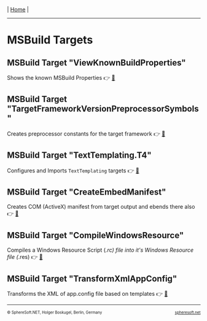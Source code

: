 | [Home](../../README.md) |

<hr style="height: 1px" />

# MSBuild Targets



## MSBuild Target "ViewKnownBuildProperties"

Shows the known MSBuild Properties :point_right: [:page_facing_up:](NET.SphereSoft.ViewKnownBuildProperties.target.md)



## MSBuild Target "TargetFrameworkVersionPreprocessorSymbols"

Creates preprocessor constants for the target framework :point_right: [:page_facing_up:](NET.SphereSoft.TargetFrameworkVersionPreprocessorSymbols.target.md)



## MSBuild Target "TextTemplating.T4"

Configures and Imports `TextTemplating` targets :point_right: [:page_facing_up:](NET.SphereSoft.TextTemplating.T4.target.md)



## MSBuild Target "CreateEmbedManifest"

Creates COM (ActiveX) manifest from target output and ebends there also :point_right: [:page_facing_up:](NET.SphereSoft.CreateEmbedManifest.target.md)



## MSBuild Target "CompileWindowsResource"

Compiles a Windows Resource Script (*.rc) file into it's Windows Resource file (*.res) :point_right: [:page_facing_up:](NET.SphereSoft.CompileWindowsResource.target.md)



## MSBuild Target "TransformXmlAppConfig"

Transforms the XML of app.config file based on templates :point_right: [:page_facing_up:](NET.SphereSoft.TransformXmlAppConfig.target.md)



<!-- FOOTER -->
<hr style="height: 1px" />
<span style="font-size: 0.7em">© SphereSoft.NET, Holger Boskugel, Berlin, Germany</span>
<a href="http://spheresoft.net" style="font-size: 0.7em; float: right">spheresoft.net</a>
